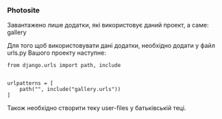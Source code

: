### Photosite

Завантажено лише додатки, які використовує даний проект, а саме: gallery

Для того щоб використовувати дані додатки, необхідно додати у файл urls.py Вашого проекту наступне:

```
from django.urls import path, include


urlpatterns = [
    path("", include("gallery.urls"))
]
```

Також необхідно створити теку user-files у батьківській теці.
